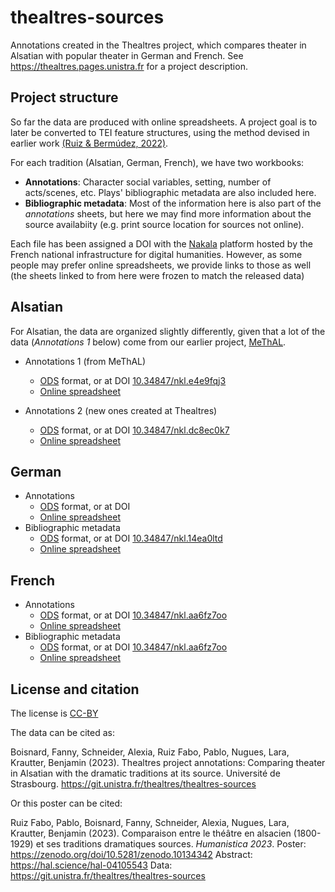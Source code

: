 # thealtres-sources

Annotations created in the Thealtres project, which compares theater in Alsatian with popular theater in German and French. See https://thealtres.pages.unistra.fr for a project description.

## Project structure

So far the data are produced with online spreadsheets. A project goal is to later be converted to TEI feature structures, using the method devised in earlier work [(Ruiz & Bermúdez, 2022)](https://zenodo.org/doi/10.5281/zenodo.7110069).

For each tradition (Alsatian, German, French), we have two workbooks:

- **Annotations**: Character social variables, setting, number of acts/scenes, etc. Plays' bibliographic metadata are also included here.
- **Bibliographic metadata**: Most of the information here is also part of the *annotations* sheets, but here we may find more information about the source availabiity (e.g. print source location for sources not online). 

Each file has been assigned a DOI with the [Nakala](https://www.nakala.fr) platform hosted by the French national infrastructure for digital humanities. However, as some people may prefer online spreadsheets, we provide links to those as well (the sheets linked to from here were frozen to match the released data)

## Alsatian

For Alsatian, the data are organized slightly differently, given that a lot of the data (*Annotations 1* below) come from our earlier project, [MeThAL](https://methal.pages.unistra.fr).

- Annotations 1 (from MeThAL)
    - [ODS](./als/methal_project_metadata_alsatian_theater.ods) format, or at DOI [10.34847/nkl.e4e9fqj3](https://dx.doi.org/10.34847/nkl.e4e9fqj3)
    - [Online spreadsheet](https://docs.google.com/spreadsheets/d/1TtAKvbEJa309-3Y_Xu36ap1gwkS1iiH2KrQCie_GfqA/edit?usp=sharing)

- Annotations 2 (new ones created at Thealtres)
    - [ODS](./als/annots_als_thealtres.ods) format, or at DOI [10.34847/nkl.dc8ec0k7](https://dx.doi.org/10.34847/nkl.dc8ec0k7)
    - [Online spreadsheet](https://docs.google.com/spreadsheets/d/1zGfWIvuS6UTjDgFkFZr4EkAd9UCRlfuWgBcXAA3ejY8/edit#gid=1443847021)

## German

- Annotations
    - [ODS](./ger/annots_ger_thealtres.ods) format, or at DOI
    - [Online spreadsheet](https://docs.google.com/spreadsheets/d/1FDU3dZGDDpKs_MlP6Hcf8Tt7jUz5vExLgqJgSuX_a6E/edit?usp=sharing)
- Bibliographic metadata
    - [ODS](./ger/bibliomd_ger_thealtres.ods) format, or at DOI [10.34847/nkl.14ea0ltd](https://dx.doi.org/10.34847/nkl.14ea0ltd)
    - [Online spreadsheet](https://docs.google.com/spreadsheets/d/1Libv04CcTwCzGTznSlpLmzesf1s18h9HUC5Gbf0DkQw/edit?usp=sharing)

## French

- Annotations
    - [ODS](./fre/annots_fre_thealtres.ods) format, or at DOI [10.34847/nkl.aa6fz7oo](https://dx.doi.org/10.34847/nkl.aa6fz7oo)
    - [Online spreadsheet](https://docs.google.com/spreadsheets/d/1KmJWO_LfYYqcW_ucMC-QjdQ2UxnOhrN6SXP-3YoR8R0/edit?usp=sharing)
- Bibliographic metadata
    - [ODS](./fre/bibliomd_fre_thealtres.ods) format, or at DOI [10.34847/nkl.aa6fz7oo](https://dx.doi.org/10.34847/nkl.aa6fz7oo)
    - [Online spreadsheet](https://docs.google.com/spreadsheets/d/1WpPnGrhFsvqX53cRjWaYYiKDKj5EpwKH2q-P0VzBMZg/edit?usp=sharing)

## License and citation

The license is [CC-BY](LICENSE)


The data can be cited as:

Boisnard, Fanny, Schneider, Alexia, Ruiz Fabo, Pablo, Nugues, Lara, Krautter, Benjamin (2023). Thealtres project annotations: Comparing theater in Alsatian with the dramatic traditions at its source. Université de Strasbourg. https://git.unistra.fr/thealtres/thealtres-sources

Or this poster can be cited:

Ruiz Fabo, Pablo, Boisnard, Fanny, Schneider, Alexia, Nugues, Lara, Krautter, Benjamin (2023). Comparaison entre le théâtre en alsacien (1800-1929) et ses traditions dramatiques sources. *Humanistica 2023*. Poster: https://zenodo.org/doi/10.5281/zenodo.10134342 Abstract: https://hal.science/hal-04105543 Data: https://git.unistra.fr/thealtres/thealtres-sources
